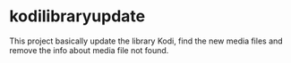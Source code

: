 # kodilibraryupdate
This project basically update the library Kodi, find the new media files and remove the info about media file not found.
